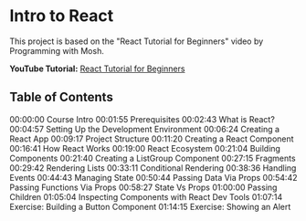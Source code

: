 # Intro to React

This project is based on the "React Tutorial for Beginners" video by Programming with Mosh.

**YouTube Tutorial:** [React Tutorial for Beginners](https://www.youtube.com/watch?v=SqcY0GlETPk)

## Table of Contents

00:00:00 Course Intro
00:01:55 Prerequisites
00:02:43 What is React?
00:04:57 Setting Up the Development Environment 
00:06:24 Creating a React App
00:09:17 Project Structure
00:11:20 Creating a React Component
00:16:41 How React Works
00:19:00 React Ecosystem
00:21:04 Building Components
00:21:40 Creating a ListGroup Component
00:27:15 Fragments
00:29:42 Rendering Lists
00:33:11 Conditional Rendering
00:38:36 Handling Events
00:44:43 Managing State
00:50:44 Passing Data Via Props
00:54:42 Passing Functions Via Props
00:58:27 State Vs Props
01:00:00 Passing Children
01:05:04 Inspecting Components with React Dev Tools 
01:07:14 Exercise: Building a Button Component 
01:14:15 Exercise: Showing an Alert
